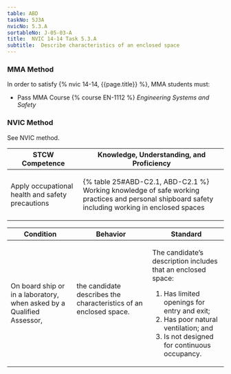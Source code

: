 ```yaml
---
table: ABD
taskNo: 5J3A
nvicNo: 5.3.A 
sortableNo: J-05-03-A
title:  NVIC 14-14 Task 5.3.A
subtitle:  Describe characteristics of an enclosed space
---
```



### MMA Method

In order to satisfy  {% nvic 14-14, {{page.title}}  %}, MMA students must:

* Pass MMA Course {% course EN-1112 %}  *Engineering Systems and Safety*


### NVIC Method

<a onclick="togglevisibility('nvic_methods')" >See NVIC method.</a>

<div id='nvic_methods' class='hide'>

<table>
<thead>
<tr>
<th class='forty'> STCW Competence </th>
<th class='sixty'> Knowledge, Understanding, and Proficiency </th>
</tr>
</thead>




<tbody>
<tr><td markdown='1'>

Apply occupational health and safety precautions

</td><td markdown='1'>

{% table 25#ABD-C2.1, ABD-C2.1 %} Working knowledge of safe working practices and personal shipboard safety including working in enclosed spaces

</td></tr>


</tbody>
</table>


<table>
<thead>
<tr><th class='twenty'>  Condition </th><th class='twenty'> Behavior </th><th  class='sixty'>Standard </th></tr>
</thead>
<tbody >



<tr><td markdown='1'>

On board ship or in a laboratory, when asked by a Qualified Assessor,

</td><td markdown='1'>

the candidate describes the characteristics of an enclosed space.

<br>

<div class="tooltip" markdown='1'>



</div>


</td><td markdown='1'>

The candidate’s description includes that an enclosed space:

1. Has limited openings for entry and exit;
2. Has poor natural ventilation; and
3. Is not designed for continuous occupancy. 

</td></tr>
</tbody>
</table>
</div>
